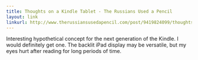 ```yaml
---
title: Thoughts on a Kindle Tablet - The Russians Used a Pencil
layout: link
linkurl: http://www.therussiansusedapencil.com/post/9419824099/thoughts-on-a-kindle-tablet
---
```


Interesting hypothetical concept for the next generation of the Kindle. I would definitely get one. The backlit iPad display may be versatile, but my eyes hurt after reading for long periods of time.